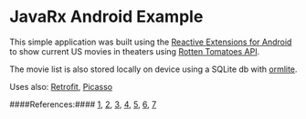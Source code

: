 JavaRx Android Example
======================

This simple application was built using the [Reactive Extensions for Android](https://github.com/ReactiveX/RxAndroid) to show current US movies in theaters using [Rotten Tomatoes API](http://developer.rottentomatoes.com/). 

The movie list is also stored locally on device using a SQLite db with [ormlite](http://ormlite.com/sqlite_java_android_orm.shtml).

Uses also:
[Retrofit](http://square.github.io/retrofit/),
[Picasso](http://square.github.io/picasso/)

####References:####
[1](http://futurice.com/blog/top-7-tips-for-rxjava-on-android),
[2](http://mttkay.github.io/blog/2013/08/25/functional-reactive-programming-on-android-with-rxjava/),
[3](http://markhudnall.com/2013/10/15/rxjava-and-android/),
[4](https://gist.github.com/staltz/868e7e9bc2a7b8c1f754),
[5](http://code.hootsuite.com/observing-observables-in-mobile-rxjava-for-android/),
[6](http://blog.danlew.net/2014/09/15/grokking-rxjava-part-1/),
[7](http://blog.danlew.net/2014/09/22/grokking-rxjava-part-2/)

